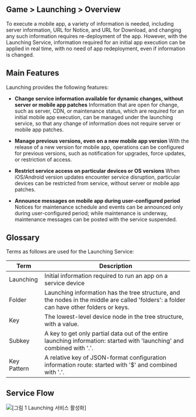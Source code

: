 ## Game > Launching > Overview  

To execute a mobile app, a variety of information is needed, including server information, URL for Notice, and URL for Download, and changing any such information requires re-deployment of the app. However, with the Launching Service, information required for an initial app execution can be applied in real time, with no need of app redeployment, even if information is changed.   

## Main Features 

Launching provides the following features: 

* **Change service information available for dynamic changes, without server or mobile app patches**
  Information that are open for change, such as server, CDN, or maintenance status, which are required for an initial mobile app execution, can be managed under the launching service, so that any change of information does not require server or mobile app patches. 

* **Manage previous versions, even on a new mobile app version**
  With the release of a new version for mobile app, operations can be configured for previous versions, such as notification for upgrades, force updates, or restriction of access.   

* **Restrict service access on particular devices or OS versions**
  When iOS/Android version updates encounter service disruption, particular devices can be restricted from service, without server or mobile app patches.  

* **Announce messages on mobile app during user-configured period**
  Notices for maintenance schedule and events can be announced only during user-configured period; while maintenance is underway, maintenance messages can be posted with the service suspended.  

## Glossary 

Terms as follows are used for the Launching Service: 

| Term | Description                                                       |
| --- | --------------------------------------------------------------------- |
| Launching | Initial information required to run an app on a service device |
| Folder | Launching information has the tree structure, and the nodes in the middle are called 'folders': a folder can have other folders or keys. |
| Key | The lowest-level device node in the tree structure, with a value. |
| Subkey | A key to get only partial data out of the entire launching information: started with 'launching' and combined with '.'. |
| Key Pattern | A relative key of JSON-format configuration information route: started with '$' and combined with '.'. |

## Service Flow 

![[그림 1 Launching 서비스 활성화]](http://static.toastoven.net/prod_launching/en/overview_serviceflow.png)
